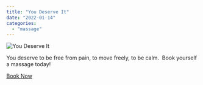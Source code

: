 ```yaml
---
title: "You Deserve It"
date: "2022-01-14"
categories: 
  - "massage"
---
```


![You Deserve It](images/You-Deserve-It-1024x1024.png)

You deserve to be free from pain, to move freely, to be calm.  Book yourself a massage today!

[Book Now](https://noterro.com/clinics/view/9558b099cb217ae82923caf0d6941c69)
